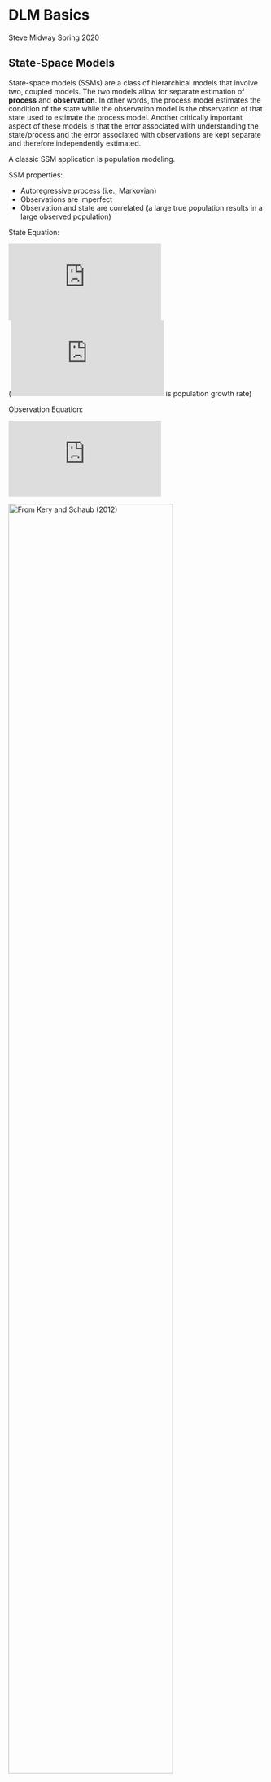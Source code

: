 DLM Basics
================
Steve Midway
Spring 2020

## State-Space Models

State-space models (SSMs) are a class of hierarchical models that
involve two, coupled models. The two models allow for separate
estimation of **process** and **observation**. In other words, the
process model estimates the condition of the state while the observation
model is the observation of that state used to estimate the process
model. Another critically important aspect of these models is that the
error associated with understanding the state/process and the error
associated with observations are kept separate and therefore
independently estimated.

A classic SSM application is population modeling.

SSM properties:

  - Autoregressive process (i.e., Markovian)
  - Observations are imperfect
  - Observation and state are correlated (a large true population
    results in a large observed population)

State Equation:

  
![N\_{t+1} = N\_t
\\lambda\_t](https://latex.codecogs.com/png.latex?N_%7Bt%2B1%7D%20%3D%20N_t%20%5Clambda_t
"N_{t+1} = N_t \\lambda_t")  
(![\\lambda](https://latex.codecogs.com/png.latex?%5Clambda "\\lambda")
is population growth rate)

Observation Equation:

  
![y\_t = N\_t +
e\_i](https://latex.codecogs.com/png.latex?y_t%20%3D%20N_t%20%2B%20e_i
"y_t = N_t + e_i")  

<div class="figure">

<img src="schaub.png" alt="From Kery and Schaub (2012)" width="80%" />

<p class="caption">

From Kery and Schaub (2012)

</p>

</div>

<div class="figure">

<img src="auger.png" alt="From Auger-Methe (2020)" width="90%" />

<p class="caption">

From Auger-Methe (2020)

</p>

</div>

## Dynamic Linear Models

Dynamic linear models are a subset of state-space models, but for our
purposes we won’t get into the details of any differences. Think of them
as a very popular flavor of SSMs.

DLMs can be conceptually simple, but technically complex.

In order to start thinking about dynamic linear models (DLMs), let’s
recall a linear model.

  
![y\_i = \\alpha + \\beta x\_i +
e\_i](https://latex.codecogs.com/png.latex?y_i%20%3D%20%5Calpha%20%2B%20%5Cbeta%20x_i%20%2B%20e_i
"y_i = \\alpha + \\beta x_i + e_i")  

But also recall that ![i](https://latex.codecogs.com/png.latex?i "i")
has no order. ![y](https://latex.codecogs.com/png.latex?y "y") and
![x](https://latex.codecogs.com/png.latex?x "x") are paired and indexed
by ![i](https://latex.codecogs.com/png.latex?i "i"), but there is no
sequence to the observations of
![y](https://latex.codecogs.com/png.latex?y "y") or
![x](https://latex.codecogs.com/png.latex?x "x").

If we think about this linear regression model in matrix notation, it
might look like:

  
![y\_i = \\begin{bmatrix} 1\\; x\_i\\\\ \\end{bmatrix} \\begin{bmatrix}
\\alpha\\\\ \\beta \\end{bmatrix} +
e\_i](https://latex.codecogs.com/png.latex?y_i%20%3D%20%5Cbegin%7Bbmatrix%7D%201%5C%3B%20x_i%5C%5C%20%5Cend%7Bbmatrix%7D%20%5Cbegin%7Bbmatrix%7D%20%5Calpha%5C%5C%20%5Cbeta%20%5Cend%7Bbmatrix%7D%20%2B%20e_i
"y_i = \\begin{bmatrix} 1\\; x_i\\\\ \\end{bmatrix} \\begin{bmatrix} \\alpha\\\\ \\beta \\end{bmatrix} + e_i")  

*Aside: If you took my Data Analysis in R class, I know you are familiar
with model matrices. Recall `model.matrix()`? What we are discussing
here is the same thing\! I told you that stuff would be useful.*

We can then think about the ![\\begin{bmatrix} 1\\; x\_i\\\\
\\end{bmatrix}](https://latex.codecogs.com/png.latex?%5Cbegin%7Bbmatrix%7D%201%5C%3B%20x_i%5C%5C%20%5Cend%7Bbmatrix%7D
"\\begin{bmatrix} 1\\; x_i\\\\ \\end{bmatrix}") matrix as
![\\mathbf{X}^T\_i](https://latex.codecogs.com/png.latex?%5Cmathbf%7BX%7D%5ET_i
"\\mathbf{X}^T_i") and the ![\\begin{bmatrix} \\alpha\\\\ \\beta
\\end{bmatrix}](https://latex.codecogs.com/png.latex?%5Cbegin%7Bbmatrix%7D%20%5Calpha%5C%5C%20%5Cbeta%20%5Cend%7Bbmatrix%7D
"\\begin{bmatrix} \\alpha\\\\ \\beta \\end{bmatrix}") matrix as
![\\mathbf{\\theta}](https://latex.codecogs.com/png.latex?%5Cmathbf%7B%5Ctheta%7D
"\\mathbf{\\theta}").

This produces a re-written equation

  
![y\_i = \\mathbf{X}^T\_i \\mathbf{\\theta} +
e\_i](https://latex.codecogs.com/png.latex?y_i%20%3D%20%5Cmathbf%7BX%7D%5ET_i%20%5Cmathbf%7B%5Ctheta%7D%20%2B%20e_i
"y_i = \\mathbf{X}^T_i \\mathbf{\\theta} + e_i")  

DLM is based on a linear model, but adds structures to allow the
parameters to change. So while a linear model estimates some number of
fixes parameters (e.g., an intercept and a slope), a DLM estimates
several parameters that are a function of (local) time.

Sticking with the matrix notation (which is common and necessary in
DLMs), we can modify the linear model to turn it into a DLM.

  
![y\_t = \\mathbf{X}^T\_t \\mathbf{\\theta}\_t +
e\_t](https://latex.codecogs.com/png.latex?y_t%20%3D%20%5Cmathbf%7BX%7D%5ET_t%20%5Cmathbf%7B%5Ctheta%7D_t%20%2B%20e_t
"y_t = \\mathbf{X}^T_t \\mathbf{\\theta}_t + e_t")  

Basically, we change the ![i](https://latex.codecogs.com/png.latex?i
"i") notation to ![t](https://latex.codecogs.com/png.latex?t "t"), which
indicates that the observations (data) have an inherent order that
creates non-independence and needs to be accounted for.

But a problem exists with the model form above. That is, we don’t want
to estimate parameters based only on the interval
![t](https://latex.codecogs.com/png.latex?t "t"). That is very little
data going into the esimtation of up to several parameters. Imagine
estimating a linear regression and each observation
(![x](https://latex.codecogs.com/png.latex?x "x") and
![y](https://latex.codecogs.com/png.latex?y "y")) got its own
parameters? For example, how would you estimate a slope with only one
point?

The solution is that we add observations (information) from previous
time steps. This lagging effect can be expressed as

  
![\\mathbf{\\theta}\_t = \\mathbf{G} \\mathbf{\\theta}\_{t-1} +
\\mathbf{w}\_t](https://latex.codecogs.com/png.latex?%5Cmathbf%7B%5Ctheta%7D_t%20%3D%20%5Cmathbf%7BG%7D%20%5Cmathbf%7B%5Ctheta%7D_%7Bt-1%7D%20%2B%20%5Cmathbf%7Bw%7D_t
"\\mathbf{\\theta}_t = \\mathbf{G} \\mathbf{\\theta}_{t-1} + \\mathbf{w}_t")  
where

  
![\\mathbf{w}\_t \\sim
MVN(0,Q)](https://latex.codecogs.com/png.latex?%5Cmathbf%7Bw%7D_t%20%5Csim%20MVN%280%2CQ%29
"\\mathbf{w}_t \\sim MVN(0,Q)")  

![\\mathbf{G}](https://latex.codecogs.com/png.latex?%5Cmathbf%7BG%7D
"\\mathbf{G}") is an ![m \\times
m](https://latex.codecogs.com/png.latex?m%20%5Ctimes%20m "m \\times m")
identity matrix.

The state-space form of the equation can be written as

  
![y\_t = \\mathbf{X}^T\_t \\mathbf{\\theta}\_t +
e\_t](https://latex.codecogs.com/png.latex?y_t%20%3D%20%5Cmathbf%7BX%7D%5ET_t%20%5Cmathbf%7B%5Ctheta%7D_t%20%2B%20e_t
"y_t = \\mathbf{X}^T_t \\mathbf{\\theta}_t + e_t")  
  
![\\mathbf{\\theta}\_t = \\mathbf{G} \\mathbf{\\theta}\_{t-1} +
\\mathbf{w}\_t](https://latex.codecogs.com/png.latex?%5Cmathbf%7B%5Ctheta%7D_t%20%3D%20%5Cmathbf%7BG%7D%20%5Cmathbf%7B%5Ctheta%7D_%7Bt-1%7D%20%2B%20%5Cmathbf%7Bw%7D_t
"\\mathbf{\\theta}_t = \\mathbf{G} \\mathbf{\\theta}_{t-1} + \\mathbf{w}_t")  

### DLM Example Equations

Let’s recall two ideas that were mentioned in ARIMA but are built
more-explicitly on here.

#### White Noise

White noise is essentially a random sample from a normal distribution
that is serially uncorrelated but considered sequential (i.e., a time
series). (For example, if you did a random draw of 100 samples you might
plot it with a histogram because you are trained to do that and it is
not a time series; however, that same sample is white noise when it is a
time series.) White noise is also important in time series because we
often want our errors to be thought of as white noise.

``` r
set.seed(20)
# Generate white noise
wn <- rnorm(100,10,3)
plot.ts(wn, las=1)
```

![](DLM_Basics_files/figure-gfm/unnamed-chunk-4-1.png)<!-- -->

#### Random Walk

A random walk is one of the simplest time series model and another
useful modeling construct as we develop more advanced models. Random
walks are simply non-stationary time series, or white noise plus the
correlation to the previous observation.

``` r
set.seed(20)
## length of time series
t <- 100
## initialize {x_t} and {w_t}
x <- w <- rnorm(n = t, mean = 0, sd = 1)
## compute values 2 thru t
for (i in 2:t) {
    x[i] <- x[i - 1] + w[i]
}
# plot
plot.ts(x, ylab = expression(italic(x[t])))
```

![](DLM_Basics_files/figure-gfm/unnamed-chunk-5-1.png)<!-- -->

Now let’s look at some simple DLMs not to focus on the equations, but to
see how the equations build in more features.

#### Expanding the Stochastic Intercept Model

Think of this as an intercept-only model, or a model in which we only
want to model a mean level at each time interval. This is conceptually a
random walk.

  
![y\_t = \\alpha\_t +
e\_t](https://latex.codecogs.com/png.latex?y_t%20%3D%20%5Calpha_t%20%2B%20e_t
"y_t = \\alpha_t + e_t")  
  
![\\alpha\_t = \\alpha\_{t-1} +
w\_t](https://latex.codecogs.com/png.latex?%5Calpha_t%20%3D%20%5Calpha_%7Bt-1%7D%20%2B%20w_t
"\\alpha_t = \\alpha_{t-1} + w_t")  

We can also express this model as an observation model

  
![y\_t = x\_t +
\\nu\_t](https://latex.codecogs.com/png.latex?y_t%20%3D%20x_t%20%2B%20%5Cnu_t
"y_t = x_t + \\nu_t")  
  
![x\_t = x\_{t-1} +
w\_t](https://latex.codecogs.com/png.latex?x_t%20%3D%20x_%7Bt-1%7D%20%2B%20w_t
"x_t = x_{t-1} + w_t")  

To this stochastic intercept model we can add *deterministic growth*, or
a *bias*. The additional term is called such because it is a fixed
factor and not something that is estimated or assumed to be stochastic.

We start with the same model as above   
![y\_t = \\alpha\_t +
e\_t](https://latex.codecogs.com/png.latex?y_t%20%3D%20%5Calpha_t%20%2B%20e_t
"y_t = \\alpha_t + e_t")  

And then simply add the parameter
![\\eta](https://latex.codecogs.com/png.latex?%5Ceta "\\eta") for the
*bias*. Note that ![\\eta](https://latex.codecogs.com/png.latex?%5Ceta
"\\eta") is not indexed, which is further evidence that is it
deterministic (or as I would call it, *global*).

  
![\\alpha\_t = \\alpha\_{t-1} + \\eta +
w\_t](https://latex.codecogs.com/png.latex?%5Calpha_t%20%3D%20%5Calpha_%7Bt-1%7D%20%2B%20%5Ceta%20%2B%20w_t
"\\alpha_t = \\alpha_{t-1} + \\eta + w_t")  

If we want that growth parameter to be stochastic because, perhaps, we
think it changes throughout the time series, we simply let
![\\eta](https://latex.codecogs.com/png.latex?%5Ceta "\\eta") be indexed
and then add an equation for estimating
![\\ets](https://latex.codecogs.com/png.latex?%5Cets "\\ets").

We start with the same model\!

  
![y\_t = \\alpha\_t +
e\_t](https://latex.codecogs.com/png.latex?y_t%20%3D%20%5Calpha_t%20%2B%20e_t
"y_t = \\alpha_t + e_t")  

And add time-varying
![\\eta](https://latex.codecogs.com/png.latex?%5Ceta "\\eta") to our
intercept estimate

  
![\\alpha\_t = \\alpha\_{t-1} + \\eta\_{t-1} +
w\_{\\alpha,t}](https://latex.codecogs.com/png.latex?%5Calpha_t%20%3D%20%5Calpha_%7Bt-1%7D%20%2B%20%5Ceta_%7Bt-1%7D%20%2B%20w_%7B%5Calpha%2Ct%7D
"\\alpha_t = \\alpha_{t-1} + \\eta_{t-1} + w_{\\alpha,t}")  

And then give ![\\eta](https://latex.codecogs.com/png.latex?%5Ceta
"\\eta") its own model   
![\\eta\_t = \\eta\_{t-1} +
w\_{\\eta,t}](https://latex.codecogs.com/png.latex?%5Ceta_t%20%3D%20%5Ceta_%7Bt-1%7D%20%2B%20w_%7B%5Ceta%2Ct%7D
"\\eta_t = \\eta_{t-1} + w_{\\eta,t}")  

The above equations are not meant to be memorized and furthermore, they
can be expressed in many different ways. Rather, they are shown to
demystify some of the complexity around the equations and notation for
DLMs.

## Other DLM Considerations

### Advantages

  - Non-stationary data(\!)
  - Good for modeling trends, seasonality, covariates, thresholds,
    breaks, and other dynamical aspects of the system
  - Useful for time series with missing data (not true of other time
    series models)
  - Can be applied to non-normal data

### Disadvantages

  - Can be very data hungry (may contain a lot of parameters)
  - Can have problems if data are zero-inflated
  - Terminology and machinery can get complicated and very matrix-heavy
  - Benefit from longer time series (though true for nearly all time
    series models)

## Resources and References

  - Holmes, E.E., Ward, E.J. and Wills, K., 2012. MARSS: Multivariate
    Autoregressive State-space Models for Analyzing Time-series Data. R
    Journal, 4(1).
    [Link](https://s3.amazonaws.com/academia.edu.documents/30588864/rjournal_2012-1_holmes_et_al.pdf?response-content-disposition=inline%3B%20filename%3DMARSS_Multivariate_Autoregressive_State-.pdf&X-Amz-Algorithm=AWS4-HMAC-SHA256&X-Amz-Credential=AKIAIWOWYYGZ2Y53UL3A%2F20200210%2Fus-east-1%2Fs3%2Faws4_request&X-Amz-Date=20200210T005027Z&X-Amz-Expires=3600&X-Amz-SignedHeaders=host&X-Amz-Signature=e1a935e13e4aab3623ad0bbcae2b3e9d21e7307961512680e10e0ac9188604f5)

  - Auger-Methe, M. et al. 2020. an Introduction to State-Space
    modeoling of Ecological Time Series. ArXiv.
    [Link](https://arxiv.org/pdf/2002.02001.pdf)

  - Kéry, M. and Schaub, M., 2011. Bayesian population analysis using
    WinBUGS: a hierarchical perspective. Academic Press.

  - Holmes, E.E., M. D. Scheuerell, and E. J. Ward. Applied Time Series
    Analysis for Fisheries and Environmental Sciences
    [Link](https://nwfsc-timeseries.github.io/atsa-labs/)
